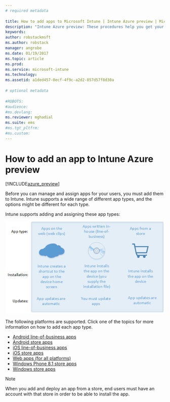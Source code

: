 ```yaml
---
# required metadata

title: How to add apps to Microsoft Intune | Intune Azure preview | Microsoft Docs
description: "Intune Azure preview: These procedures help you get your apps into Intune ready to be assigned to users and devices. "
keywords:
author: robstackmsft
ms.author: robstack
manager: angrobe
ms.date: 01/19/2017
ms.topic: article
ms.prod:
ms.service: microsoft-intune
ms.technology:
ms.assetid: a1ded457-0ecf-4f9c-a2d2-857d57f8d30a

# optional metadata

#ROBOTS:
#audience:
#ms.devlang:
ms.reviewer: mghadial
ms.suite: ems
#ms.tgt_pltfrm:
#ms.custom:
---
```


# How to add an app to Intune Azure preview

[!INCLUDE[azure_preview](../includes/azure_preview.md)]

Before you can manage and assign apps for your users, you must add them to Intune. Intune supports a wide range of different app types, and the options might be different for each type.

Intune supports adding and assigning these app types:

![App types supported by Intune](./media/app-types.png)

The following platforms are supported. Click one of the topics for more information on how to add each app type.

- [Android line-of-business apps](/intune-azure/manage-apps/android-lob-app)
- [Android store apps](/intune-azure/manage-apps/android-store-app)
- [iOS line-of-business apps](/intune-azure/manage-apps/ios-lob-app)
- [iOS store apps](/intune-azure/manage-apps/ios-store-app)
- [Web apps (for all platforms)](/intune-azure/manage-apps/web-app)
- [Windows Phone 8.1 store apps](/intune-azure/manage-apps/windows-phone-8-1-store-app)
- [Windows store apps](/intune-azure/manage-apps/windows-store-app)

> [!NOTE]
> When you add and deploy an app from a store, end users must have an account with that store in order to be able to install the app.

<!--- ## How to create and edit categories for apps 

App categories can be used to help you sort apps to make them easier for end users to find in the company portal. You can assign one or more categories to an app, for example, **Developer apps**, or **Communication apps**. 
When you add an app to Intune, you are given the option to select the category you want. Use the platform-specific topics to add an app, and assign categories. To create and edit your own categories, use the following procedure: 

1. Sign into the Azure portal. 
2. Choose **More Services** > **Monitoring + Management** > **Intune**. 
3. On the **Intune** blade, choose **Manage apps**. 
4. In the **Mobile apps** workload, choose **Setup** > **App categories**. 
5. On the **App categories** blade, a list of the current categories is shown. Choose one of the following actions: 
	- **Create a category** - On the **Create category** blade, enter a name for the new category. Names can be entered in one language only, and are not translated by Intune. When you are done, click **Create**.
	- **Edit a category** - For any category in the list, choose '**...**'. On the **Properties** blade, you can enter a new name for the category, or delete the category. --->



